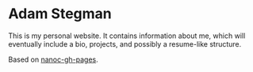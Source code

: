 # Adam Stegman

This is my personal website. It contains information about me, which will eventually include a bio, projects, and possibly a resume-like structure.

Based on [nanoc-gh-pages](https://github.com/adamstegman/nanoc-gh-pages).
